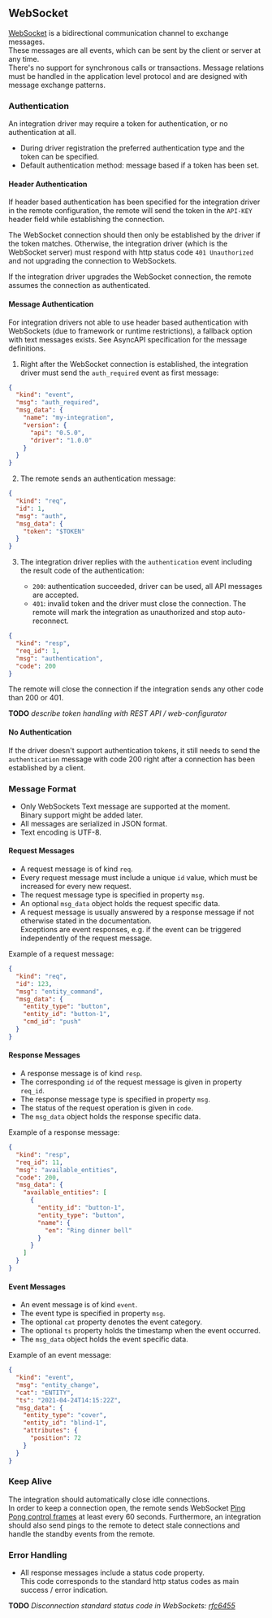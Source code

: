 ## WebSocket

[WebSocket](https://developer.mozilla.org/en-US/docs/Web/API/WebSockets_API) is a bidirectional communication
channel to exchange messages.  
These messages are all events, which can be sent by the client or server at any time.  
There's no support for synchronous calls or transactions. Message relations must be handled in the application level
protocol and are designed with message exchange patterns.

### Authentication

An integration driver may require a token for authentication, or no authentication at all.

- During driver registration the preferred authentication type and the token can be specified.
- Default authentication method: message based if a token has been set.

#### Header Authentication

If header based authentication has been specified for the integration driver in the remote configuration, the remote
will send the token in the `API-KEY` header field while establishing the connection.

The WebSocket connection should then only be established by the driver if the token matches. Otherwise, the integration
driver (which is the WebSocket server) must respond with http status code `401 Unauthorized` and not upgrading the
connection to WebSockets.

If the integration driver upgrades the WebSocket connection, the remote assumes the connection as authenticated.

#### Message Authentication

For integration drivers not able to use header based authentication with WebSockets (due to framework or runtime
restrictions), a fallback option with text messages exists. See AsyncAPI specification for the message definitions.

1. Right after the WebSocket connection is established, the integration driver must send the `auth_required` event as
   first message:

```json
{
  "kind": "event",
  "msg": "auth_required",
  "msg_data": {
    "name": "my-integration",
    "version": {
      "api": "0.5.0",
      "driver": "1.0.0"
    }
  }
}
```

2. The remote sends an authentication message:

```json
{
  "kind": "req",
  "id": 1,
  "msg": "auth",
  "msg_data": {
    "token": "$TOKEN"
  }
}
```

3. The integration driver replies with the `authentication` event including the result code of the authentication:

    - `200`: authentication succeeded, driver can be used, all API messages are accepted.
    - `401`: invalid token and the driver must close the connection. The remote will mark the integration as
             unauthorized and stop auto-reconnect. 

```json
{
  "kind": "resp",
  "req_id": 1,
  "msg": "authentication",
  "code": 200
}
```

The remote will close the connection if the integration sends any other code than 200 or 401. 

**TODO** _describe token handling with REST API / web-configurator_

#### No Authentication

If the driver doesn't support authentication tokens, it still needs to send the `authentication` message with code 200
right after a connection has been established by a client.

### Message Format

- Only WebSockets Text message are supported at the moment.  
  Binary support might be added later.
- All messages are serialized in JSON format.
- Text encoding is UTF-8.

#### Request Messages

- A request message is of kind `req`.
- Every request message must include a unique `id` value, which must be increased for every new request.
- The request message type is specified in property `msg`.
- An optional `msg_data` object holds the request specific data.
- A request message is usually answered by a response message if not otherwise stated in the documentation.  
  Exceptions are event responses, e.g. if the event can be triggered independently of the request message.

Example of a request message:

```json
{
  "kind": "req",
  "id": 123,
  "msg": "entity_command",
  "msg_data": {
    "entity_type": "button",
    "entity_id": "button-1",
    "cmd_id": "push"
  }
}
```

#### Response Messages

- A response message is of kind `resp`.
- The corresponding `id` of the request message is given in property `req_id`.
- The response message type is specified in property `msg`.
- The status of the request operation is given in `code`.
- The `msg_data` object holds the response specific data.

Example of a response message:

```json
{
  "kind": "resp",
  "req_id": 11,
  "msg": "available_entities",
  "code": 200,
  "msg_data": {
    "available_entities": [
      {
        "entity_id": "button-1",
        "entity_type": "button",
        "name": {
          "en": "Ring dinner bell"
        }
      }
    ]
  }
}
```

#### Event Messages

- An event message is of kind `event`.
- The event type is specified in property `msg`.
- The optional `cat` property denotes the event category.
- The optional `ts` property holds the timestamp when the event occurred.
- The `msg_data` object holds the event specific data.

Example of an event message:

```json
{
  "kind": "event",
  "msg": "entity_change",
  "cat": "ENTITY",
  "ts": "2021-04-24T14:15:22Z",
  "msg_data": {
    "entity_type": "cover",
    "entity_id": "blind-1",
    "attributes": {
      "position": 72
    }
  }
}
```

### Keep Alive

The integration should automatically close idle connections.  
In order to keep a connection open, the remote sends WebSocket [Ping Pong control frames](https://tools.ietf.org/html/rfc6455#section-5.5.2)
at least every 60 seconds. Furthermore, an integration should also send pings to the remote to detect stale
connections and handle the standby events from the remote.

### Error Handling

- All response messages include a status code property.  
  This code corresponds to the standard http status codes as main success / error indication.

**TODO** _Disconnection standard status code in WebSockets: [rfc6455](https://tools.ietf.org/html/rfc6455#section-7.4)_

